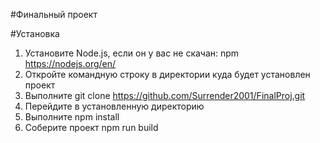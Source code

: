 #Финальный проект

#Установка
1. Установите Node.js, если он у вас не скачан: npm https://nodejs.org/en/
2. Откройте командную строку в директории куда будет установлен проект
3. Выполните git clone https://github.com/Surrender2001/FinalProj.git
4. Перейдите в установленную директорию
5. Выполните npm install
6. Соберите проект npm run build

